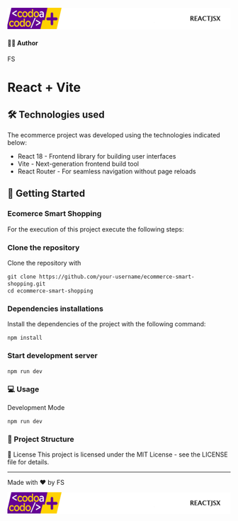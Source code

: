 ![header](doc/LogoHeader.png)

#### 🧑‍💻 Author
FS

# React + Vite

## 🛠️ Technologies used

The ecommerce project was developed using the technologies indicated below:

* React 18 - Frontend library for building user interfaces
* Vite - Next-generation frontend build tool
* React Router - For seamless navigation without page reloads

## 🚀 Getting Started


### Ecomerce Smart Shopping

For the execution of this project execute the following steps:


### Clone the repository

Clone the repository with 

```
git clone https://github.com/your-username/ecommerce-smart-shopping.git
cd ecommerce-smart-shopping
```

### Dependencies installations

Install the dependencies of the project with the following command:

```
npm install
```

### Start development server
```
npm run dev
```


### 💻 Usage

Development Mode

```
npm run dev
```

### 📁 Project Structure

📄 License
This project is licensed under the MIT License - see the LICENSE file for details.
_________________________________________________________
Made with ❤️ by FS

![footer](doc/LogoHeader.png)